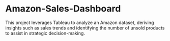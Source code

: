 # Amazon-Sales-Dashboard
 This project leverages Tableau to analyze an Amazon dataset, deriving insights such as sales trends and identifying  the number of unsold products to assist in strategic decision-making.
